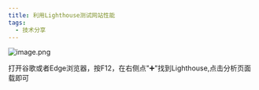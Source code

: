```yaml
---
title: 利用Lighthouse测试网站性能
tags:
  - 技术分享
---
```


![image.png](https://s2.loli.net/2024/02/04/yxwcmJLXADqMa8P.png)

打开谷歌或者Edge浏览器，按F12，在右侧点"➕"找到Lighthouse,点击分析页面载即可    
